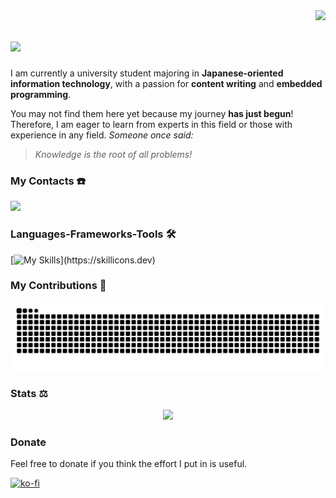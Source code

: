 <img align="right" src="https://visitor-badge.laobi.icu/badge?page_id=PhDoanh.PhDoanh" />

<h1><img src="https://readme-typing-svg.herokuapp.com/?font=Source+Code+Pro&size=30&duration=3000&pause=1000&color=2EF7CE&center=false&vCenter=true&random=true&width=500&height=70&lines=Hello👋🏻+I'm+Doanh.;+Xin+chào👋+Mình+là+Doanh.;+こんにちは👋🏽+ゾアインです。" /></h1>

I am currently a university student majoring in **Japanese-oriented information technology**, with a passion for **content writing** and **embedded programming**. 

You may not find them here yet because my journey **has just begun**! Therefore, I am eager to learn from experts in this field or those with experience in any field. _Someone once said:_

> _Knowledge is the root of all problems!_

### My Contacts ☎️
<div> 
  <a href="mailto:phdoanh285@gmail.com">
    <img src="https://img.shields.io/badge/Gmail-333333?style=for-the-badge&logo=gmail&logoColor=red" />
  </a>
<!--   <a href="https://linkedin.com/in/pedro-sales-muniz" target="_blank">
    <img src="https://img.shields.io/badge/LinkedIn-0077B5?style=for-the-badge&logo=linkedin&logoColor=white" target="_blank" />
  </a>
  <a href="https://PhDoanh.github.io" target="_blank">
     <img src="https://img.shields.io/badge/Portfolio-FF5722?style=for-the-badge&logo=todoist&logoColor=white" target="_blank" />
  </a> -->
</div>
 
### Languages-Frameworks-Tools 🛠️
[![My Skills](https://skillicons.dev/icons?i=js,html,css,c,cpp,py,ts,discord,latex,mysql,npm,obsidian,react,replit,stackoverflow,vscode,git,cmake,nodejs,postgres,qt,powershell,vercel,)](https://skillicons.dev)

### My Contributions 🐍
<div align="center">
<picture>
  <source
    media="(prefers-color-scheme: dark)"
    srcset="https://raw.githubusercontent.com/PhDoanh/PhDoanh/output/github-contribution-grid-snake-dark.svg"
  />
  <source
    media="(prefers-color-scheme: light)"
    srcset="https://raw.githubusercontent.com/PhDoanh/PhDoanh/output/github-contribution-grid-snake.svg"
  />
  <img
    alt="github contribution grid snake animation"
    src="https://raw.githubusercontent.com/PhDoanh/PhDoanh/output/github-contribution-grid-snake.svg"
  />
</picture>
</div>

### Stats ⚖️
<div align=center>
<picture>
  <source
    srcset="https://github-readme-stats.vercel.app/api?username=PhDoanh&show_icons=true&theme=merko&rank_icon=github"
    media="(prefers-color-scheme: dark)"
  />
  <source
    srcset="https://github-readme-stats.vercel.app/api?username=PhDoanh&show_icons=true&rank_icon=github"
    media="(prefers-color-scheme: light), (prefers-color-scheme: no-preference)"
  />
  <img src="https://github-readme-stats.vercel.app/api?username=PhDoanh&show_icons=true&rank_icon=github" />
</picture>
</div>

### Donate
Feel free to donate if you think the effort I put in is useful.

[![ko-fi](https://ko-fi.com/img/githubbutton_sm.svg)](https://ko-fi.com/M4M111S8CI)

